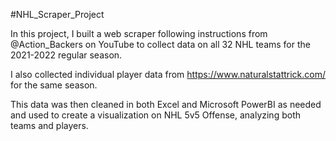 #NHL_Scraper_Project

In this project, I built a web scraper following instructions from @Action_Backers on YouTube to collect data on all 32 NHL teams for the 2021-2022 regular season.

I also collected individual player data from https://www.naturalstattrick.com/ for the same season.

This data was then cleaned in both Excel and Microsoft PowerBI as needed and used to create a visualization on NHL 5v5 Offense, analyzing both teams and players.
